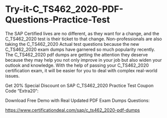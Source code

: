 # Try-it-C_TS462_2020-PDF-Questions-Practice-Test
The SAP Certified lives are no different, as they want for a change, and the C_TS462_2020 test is their ticket to that change. Non-professionals are also taking the C_TS462_2020 Actual test questions because the new C_TS462_2020 exam dumps have garnered so much popularity recently. The C_TS462_2020 pdf dumps are getting the attention they deserve because they may help you not only improve in your job but also widen your outlook and knowledge. With the help of passing your C_TS462_2020 certification exam, it will be easier for you to deal with complex real-world issues.

Get 20% Special Discount on SAP C_TS462_2020 Practice Test Coupon Code “Extra20“:

Download Free Demo with Real Updated PDF Exam Dumps Questions:

 https://www.certificationdeal.com/sap/c_ts462_2020-pdf-dumps
